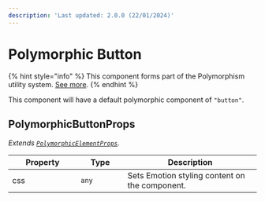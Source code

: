 ```yaml
---
description: 'Last updated: 2.0.0 (22/01/2024)'
---
```


# Polymorphic Button

{% hint style="info" %}
This component forms part of the Polymorphism utility system. [See more](../../core-concepts/polymorphism.md).
{% endhint %}

This component will have a default polymorphic component of `"button"`.

## PolymorphicButtonProps

_Extends_ [_`PolymorphicElementProps`_](../generics/polymorphic.md)_._

<table data-full-width="true"><thead><tr><th width="123">Property</th><th width="79">Type</th><th>Description</th></tr></thead><tbody><tr><td>css</td><td><code>any</code></td><td>Sets Emotion styling content on the component.</td></tr></tbody></table>
